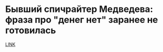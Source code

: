 # Бывший спичрайтер Медведева: фраза про "денег нет" заранее не готовилась



[LINK](https://varlamov.ru/2400976.html)